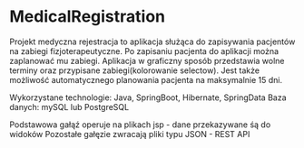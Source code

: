 # MedicalRegistration

Projekt medyczna rejestracja to aplikacja służąca do zapisywania pacjentów na zabiegi fizjoterapeutyczne.
Po zapisaniu pacjenta do aplikacji można zaplanować mu zabiegi. Aplikacja w graficzny sposób przedstawia wolne terminy oraz przypisane zabiegi(kolorowanie selectow).
Jest także możliwość automatycznego planowania pacjenta na maksymalnie 15 dni.

Wykorzystane technologie: Java, SpringBoot, Hibernate, SpringData
Baza danych: mySQL lub PostgreSQL

Podstawowa gałąź operuje na plikach jsp - dane przekazywane śą do widoków
Pozostałe gałęzie zwracają pliki typu JSON - REST API
